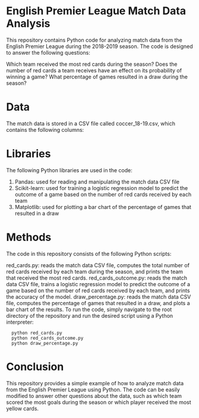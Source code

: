 # English Premier League Match Data Analysis
This repository contains Python code for analyzing match data from the English Premier League during the 2018-2019 season. The code is designed to answer the following questions:

Which team received the most red cards during the season?
Does the number of red cards a team receives have an effect on its probability of winning a game?
What percentage of games resulted in a draw during the season?
# Data
The match data is stored in a CSV file called coccer_18-19.csv, which contains the following columns:

# Libraries
The following Python libraries are used in the code:

1. Pandas: used for reading and manipulating the match data CSV file
2. Scikit-learn: used for training a logistic regression model to predict the outcome of a game based on the number of red cards received by each team
3. Matplotlib: used for plotting a bar chart of the percentage of games that resulted in a draw

# Methods
The code in this repository consists of the following Python scripts:

red_cards.py: reads the match data CSV file, computes the total number of red cards received by each team during the season, and prints the team that received the most red cards.
red_cards_outcome.py: reads the match data CSV file, trains a logistic regression model to predict the outcome of a game based on the number of red cards received by each team, and prints the accuracy of the model.
draw_percentage.py: reads the match data CSV file, computes the percentage of games that resulted in a draw, and plots a bar chart of the results.
To run the code, simply navigate to the root directory of the repository and run the desired script using a Python interpreter:

      python red_cards.py
      python red_cards_outcome.py
      python draw_percentage.py
# Conclusion
This repository provides a simple example of how to analyze match data from the English Premier League using Python. The code can be easily modified to answer other questions about the data, such as which team scored the most goals during the season or which player received the most yellow cards.





